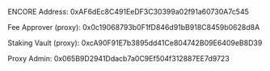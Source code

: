 ENCORE Address: 0xAF6dEc8C491EeDF3C30399a02f91a60730A7c545

Fee Approver (proxy): 0x0c19068793b0F1fD846d91bB918C8459b0628d8A

Staking Vault (proxy): 0xcA90F91E7b3895dd41Ce804742B09E6409eB8D39

Proxy Admin: 0x065B9D2941Ddacb7a0C9Ef504f312887EE7d9723
